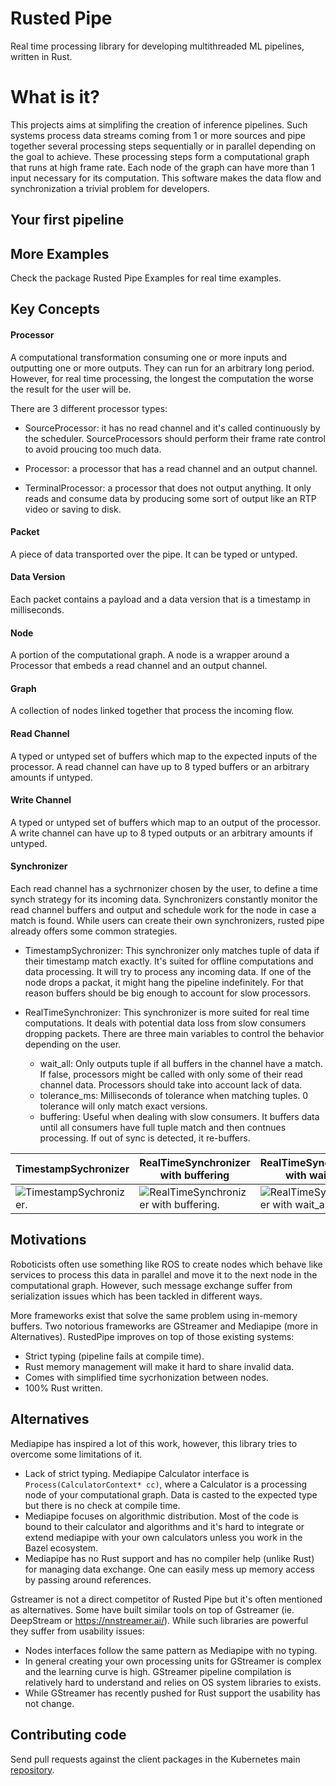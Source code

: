 # Rusted Pipe

Real time processing library for developing multithreaded ML pipelines, written in Rust.

# What is it?

This projects aims at simplifing the creation of inference pipelines. Such systems process data streams coming from 1 or more sources and pipe together several processing steps sequentially or in parallel depending on the goal to achieve. These processing steps form a computational graph that runs at high frame rate. Each node of the graph can have more than 1 input necessary for its computation. This software makes the data flow and synchronization a trivial problem for developers.

<!-- 
For example in a simple autonomous driving system with a lidar and a camera, there would be at least two threads (or processes) that read the cameras' data, then each data is pre-processed in parallel. Finally on ML model is run on the color data to find some car bounding boxes (or others) and then the lidar information can be fused with the inferred bounding boxes to find the distance of each car. Just to solve this naive approach to autonomous driving, you will need several threads that talk to each other and also process data at very different speed. -->

## Your first pipeline



## More Examples

Check the package Rusted Pipe Examples for real time examples.

## Key Concepts

#### Processor
A computational transformation consuming one or more inputs and outputting one or more outputs. They can run for an arbitrary long period. However, for real time processing, the longest the computation the worse the result for the user will be.

There are 3 different processor types:
- SourceProcessor: it has no read channel and it's called continuously by the scheduler. SourceProcessors should perform their frame rate control to avoid proucing too much data.

- Processor: a processor that has a read channel and an output channel.

- TerminalProcessor: a processor that does not output anything. It only reads and consume data by producing some sort of output like an RTP video or saving to disk.

#### Packet
A piece of data transported over the pipe. It can be typed or untyped.

#### Data Version
Each packet contains a payload and a data version that is a timestamp in milliseconds.

#### Node
A portion of the computational graph. A node is a wrapper around a Processor that embeds a read channel and an output channel.

#### Graph
A collection of nodes linked together that process the incoming flow.

#### Read Channel
A typed or untyped set of buffers which map to the expected inputs of the processor. A read channel can have up to 8 typed buffers or an arbitrary amounts if untyped.

#### Write Channel
A typed or untyped set of buffers which map to an output of the processor. A write channel can have up to 8 typed outputs or an arbitrary amounts if untyped.

#### Synchronizer
Each read channel has a sychrnonizer chosen by the user, to define a time synch strategy for its incoming data. Synchronizers constantly monitor the read channel buffers and output and schedule work for the node in case a match is found. While users can create their own synchronizers, rusted pipe already offers some common strategies.

- TimestampSychronizer: This synchronizer only matches tuple of data if their timestamp match exactly. It's suited for offline computations and data processing. It will try to process any incoming data. If one of the node drops a packat, it might hang the pipeline indefinitely. For that reason buffers should be big enough to account for slow processors.

- RealTimeSynchronizer: This synchronizer is more suited for real time computations. It deals with potential data loss from slow consumers dropping packets. There are three main variables to control the behavior depending on the user.
  - wait_all: Only outputs tuple if all buffers in the channel have a match. If false, processors might be called with only some of their read channel data. Processors should take into account lack of data.
  - tolerance_ms: Milliseconds of tolerance when matching tuples. 0 tolerance will only match exact versions.
  - buffering: Useful when dealing with slow consumers. It buffers data until all consumers have full tuple match and then contnues processing. If out of sync is detected, it re-buffers.

| TimestampSychronizer      | RealTimeSynchronizer with buffering | RealTimeSynchronizer with wait_all |
| ----------- | ----------- | ----------- |
| ![TimestampSychronizer.](docs/synced.gif) | ![RealTimeSynchronizer with buffering.](docs/buffered.gif) | ![RealTimeSynchronizer with wait_all.](docs/wait_realtime.gif) |

## Motivations

Roboticists often use something like ROS to create nodes which behave like services to process this data in parallel and move it to the next node in the computational graph. However, such message exchange suffer from serialization issues which has been tackled in different ways.

More frameworks exist that solve the same problem using in-memory buffers. Two notorious frameworks are GStreamer and Mediapipe (more in Alternatives). RustedPipe improves on top of those existing systems:
- Strict typing (pipeline fails at compile time).
- Rust memory management will make it hard to share invalid data.
- Comes with simplified time sycrhonization between nodes.
- 100% Rust written.

## Alternatives

Mediapipe has inspired a lot of this work, however, this library tries to overcome some limitations of it.
- Lack of strict typing. Mediapipe Calculator interface is `Process(CalculatorContext* cc)`, where a Calculator is a processing node of your computational graph. Data is casted to the expected type but there is no check at compile time.
- Mediapipe focuses on algorithmic distribution. Most of the code is bound to their calculator and algorithms and it's hard to integrate or extend mediapipe with your own calculators unless you work in the Bazel ecosystem.
- Mediapipe has no Rust support and has no compiler help (unlike Rust) for managing data exchange. One can easily mess up memory access by passing around references.

Gstreamer is not a direct competitor of Rusted Pipe but it's often mentioned as alternatives. Some have built similar tools on top of Gstreamer (ie. DeepStream or https://nnstreamer.ai/). While such libraries are powerful they suffer from usability issues:
- Nodes interfaces follow the same pattern as Mediapipe with no typing.
- In general creating your own processing units for GStreamer is complex and the learning curve is high. GStreamer pipeline compilation is relatively hard to understand and relies on OS system libraries to exists.
- While GStreamer has recently pushed for Rust support the usability has not change.

## Contributing code
Send pull requests against the client packages in the Kubernetes main [repository](https://github.com/szandara/rustedpipe). 